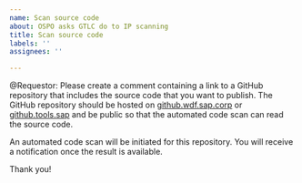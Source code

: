 ```yaml
---
name: Scan source code
about: OSPO asks GTLC do to IP scanning
title: Scan source code
labels: ''
assignees: ''

---
```


@Requestor: Please create a comment containing a link to a GitHub repository that includes the source code that you want to publish. The GitHub repository should be hosted on [github.wdf.sap.corp](https://github.wdf.sap.corp) or [github.tools.sap](https://github.tools.sap/) and be public so that the automated code scan can read the source code.

An automated code scan will be initiated for this repository. You will receive a notification once the result is available.

Thank you!
